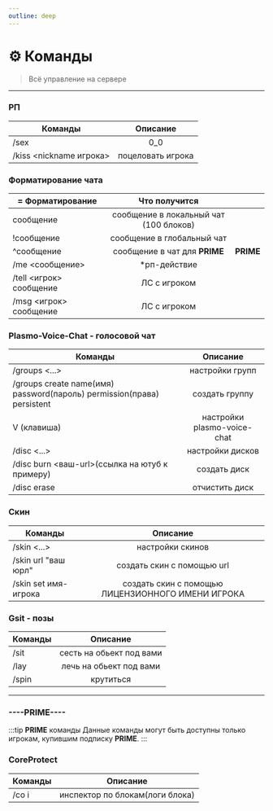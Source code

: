 ```yaml
---
outline: deep
---
```


# ⚙️ Команды
> Всё управление на сервере

---

### РП
| Команды                  |     Описание      |
|--------------------------|:-----------------:|
| /sex                     |        0_0        |
| /kiss  <nickname игрока> | поцеловать игрока |

### Форматирование чата
| = Форматирование        |             Что получится              |           |
|-------------------------|:--------------------------------------:|:---------:|
| сообщение               | сообщение в локальный чат (100 блоков) |           |
| !сообщение              |       сообщение в глобальный чат       |           |
| ^сообщение              |     сообщение в чат для **PRIME**      | **PRIME** |
| /me <сообщение>         |              *рп-действие              |           |
| /tell <игрок> сообщение |              ЛС с игроком              |           |
| /msg <игрок> сообщение  |              ЛС с игроком              |           |

### Plasmo-Voice-Chat - голосовой чат
| Команды                                                                |          Описание           |
|------------------------------------------------------------------------|:---------------------------:|
| /groups <...>                                                          |       настройки групп       |
| /groups create name(имя) password(пароль) permission(права) persistent |       создать группу        |
| V (клавиша)                                                            | настройки plasmo-voice-chat |
| /disc <...>                                                            |      настройки дисков       |
| /disc burn <ваш-url>(ссылка на ютуб к примеру)                         |        создать диск         |
| /disc erase                                                            |       отчистить диск        |

### Скин
| Команды              |                     Описание                      |
|----------------------|:-------------------------------------------------:|
| /skin <...>          |                 настройки скинов                  |
| /skin url "ваш юрл"  |            создать скин с помощью url             |
| /skin set имя-игрока | создать скин с помощью ЛИЦЕНЗИОННОГО ИМЕНИ ИГРОКА |

### Gsit - позы
| Команды |         Описание         |
|---------|:------------------------:|
| /sit    | сесть на обьект под вами |
| /lay    | лечь на обьект под вами  |
| /spin   |        крутиться         |

---
### ----PRIME----
:::tip **PRIME** команды
Данные команды могут быть доступны только игрокам, купившим подписку **PRIME**.
:::

### CoreProtect
| Команды |            Описание             |
|---------|:-------------------------------:|
| /co i   | инспектор по блокам(логи блока) |

